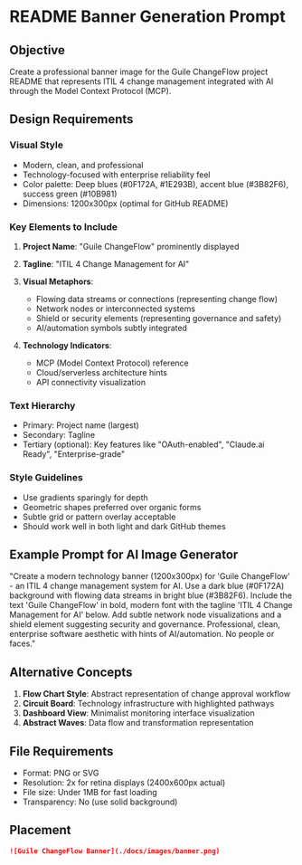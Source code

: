 # README Banner Generation Prompt

## Objective
Create a professional banner image for the Guile ChangeFlow project README that represents ITIL 4 change management integrated with AI through the Model Context Protocol (MCP).

## Design Requirements

### Visual Style
- Modern, clean, and professional
- Technology-focused with enterprise reliability feel
- Color palette: Deep blues (#0F172A, #1E293B), accent blue (#3B82F6), success green (#10B981)
- Dimensions: 1200x300px (optimal for GitHub README)

### Key Elements to Include

1. **Project Name**: "Guile ChangeFlow" prominently displayed
2. **Tagline**: "ITIL 4 Change Management for AI"
3. **Visual Metaphors**:
   - Flowing data streams or connections (representing change flow)
   - Network nodes or interconnected systems
   - Shield or security elements (representing governance and safety)
   - AI/automation symbols subtly integrated

4. **Technology Indicators**:
   - MCP (Model Context Protocol) reference
   - Cloud/serverless architecture hints
   - API connectivity visualization

### Text Hierarchy
- Primary: Project name (largest)
- Secondary: Tagline
- Tertiary (optional): Key features like "OAuth-enabled", "Claude.ai Ready", "Enterprise-grade"

### Style Guidelines
- Use gradients sparingly for depth
- Geometric shapes preferred over organic forms
- Subtle grid or pattern overlay acceptable
- Should work well in both light and dark GitHub themes

## Example Prompt for AI Image Generator

"Create a modern technology banner (1200x300px) for 'Guile ChangeFlow' - an ITIL 4 change management system for AI. Use a dark blue (#0F172A) background with flowing data streams in bright blue (#3B82F6). Include the text 'Guile ChangeFlow' in bold, modern font with the tagline 'ITIL 4 Change Management for AI' below. Add subtle network node visualizations and a shield element suggesting security and governance. Professional, clean, enterprise software aesthetic with hints of AI/automation. No people or faces."

## Alternative Concepts

1. **Flow Chart Style**: Abstract representation of change approval workflow
2. **Circuit Board**: Technology infrastructure with highlighted pathways
3. **Dashboard View**: Minimalist monitoring interface visualization
4. **Abstract Waves**: Data flow and transformation representation

## File Requirements
- Format: PNG or SVG
- Resolution: 2x for retina displays (2400x600px actual)
- File size: Under 1MB for fast loading
- Transparency: No (use solid background)

## Placement
```markdown
![Guile ChangeFlow Banner](./docs/images/banner.png)
```